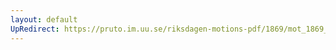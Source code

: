 ```yaml
---
layout: default
UpRedirect: https://pruto.im.uu.se/riksdagen-motions-pdf/1869/mot_1869__ak__214/mot_1869__ak__214-001.pdf
---
```

